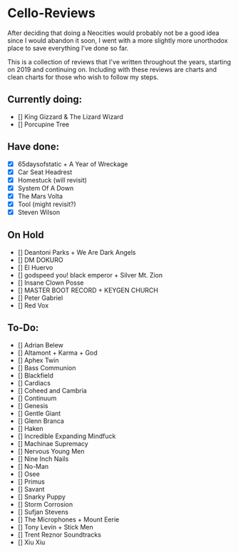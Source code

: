 # Cello-Reviews

After deciding that doing a Neocities would probably not be a good idea since I would abandon it soon, I went with a more slightly more unorthodox place to save everything I've done so far. 

This is a collection of reviews that I've written throughout the years, starting on 2019 and continuing on. Including with these reviews are charts and clean charts for those who wish to follow my steps.

## Currently doing:
 * [] King Gizzard & The Lizard Wizard
 * [] Porcupine Tree
 
## Have done:
 * [x] 65daysofstatic + A Year of Wreckage
 * [x] Car Seat Headrest
 * [x] Homestuck (will revisit)
 * [x] System Of A Down
 * [x] The Mars Volta
 * [x] Tool (might revisit?)
 * [x] Steven Wilson
 
## On Hold
 * [] Deantoni Parks + We Are Dark Angels
 * [] DM DOKURO
 * [] El Huervo
 * [] godspeed you! black emperor + Silver Mt. Zion
 * [] Insane Clown Posse
 * [] MASTER BOOT RECORD + KEYGEN CHURCH
 * [] Peter Gabriel
 * [] Red Vox
 
## To-Do:
 * [] Adrian Belew
 * [] Altamont + Karma + God
 * [] Aphex Twin
 * [] Bass Communion
 * [] Blackfield
 * [] Cardiacs
 * [] Coheed and Cambria
 * [] Continuum
 * [] Genesis
 * [] Gentle Giant
 * [] Glenn Branca
 * [] Haken
 * [] Incredible Expanding Mindfuck
 * [] Machinae Supremacy
 * [] Nervous Young Men
 * [] Nine Inch Nails
 * [] No-Man
 * [] Osee
 * [] Primus
 * [] Savant
 * [] Snarky Puppy
 * [] Storm Corrosion
 * [] Sufjan Stevens
 * [] The Microphones + Mount Eerie
 * [] Tony Levin + Stick Men
 * [] Trent Reznor Soundtracks
 * [] Xiu Xiu
